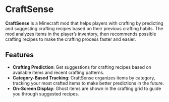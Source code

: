 # CraftSense

**CraftSense** is a Minecraft mod that helps players with crafting by predicting and suggesting crafting recipes based on their previous crafting habits. The mod analyzes items in the player’s inventory, then recommends possible crafting recipes to make the crafting process faster and easier.

## Features

- **Crafting Prediction**: Get suggestions for crafting recipes based on available items and recent crafting patterns.
- **Category-Based Tracking**: CraftSense organizes items by category, tracking your most crafted items to make better predictions in the future.
- **On-Screen Display**: Ghost items are shown in the crafting grid to guide you through suggested recipes.

